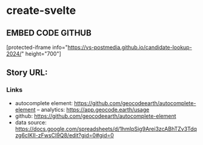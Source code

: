 # create-svelte

## EMBED CODE GITHUB
[protected-iframe info="https://vs-postmedia.github.io/candidate-lookup-2024/" height="700"]

## Story URL:


### Links
- autocomplete element: https://github.com/geocodeearth/autocomplete-element
– analytics: https://app.geocode.earth/usage
- github: https://github.com/geocodeearth/autocomplete-element
- data source: https://docs.google.com/spreadsheets/d/1hmIpSig9Arei3zcABhTZv3Tdqzg6cIKII-zFwsCI9Q8/edit?gid=0#gid=0


